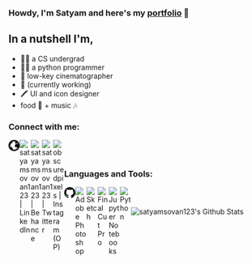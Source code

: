 ### Howdy, I'm Satyam and here's my [portfolio][website] 👋

## In a nutshell I'm,
- 👨‍🎓 a CS undergrad
- 👨‍💻 a python programmer
- 📸 low-key cinematographer
- 📱 (currently working)
- 🖍️ UI and icon designer
- food 🍔 + music 🎶


### Connect with me:
<!-- Social Accounts -->
[<img align="left" alt="satyamsovan123 | Adobe Portfolio" width="22px" src="https://raw.githubusercontent.com/iconic/open-iconic/master/svg/globe.svg" />][website]
[<img align="left" alt="satyamsovan123 | LinkedIn" width="22px" src="https://cdn.jsdelivr.net/npm/simple-icons@v3/icons/linkedin.svg" />][linkedin]
[<img align="left" alt="satyamsovan123 | Behance" width="22px" src="https://cdn.jsdelivr.net/npm/simple-icons@v3/icons/behance.svg" />][behance]
[<img align="left" alt="satyamsovan123 | Twitter" width="22px" src="https://cdn.jsdelivr.net/npm/simple-icons@v3/icons/twitter.svg" />][twitter]
[<img align="left" alt="obscuredpixels | Instagram (OP)" width="22px" src="https://cdn.jsdelivr.net/npm/simple-icons@v3/icons/instagram.svg" />][instagram]
<br />
<br />

### Languages and Tools:

<img align="left" alt="GitHub" width="22px" src="https://raw.githubusercontent.com/github/explore/78df643247d429f6cc873026c0622819ad797942/topics/github/github.png" />
<img align="left" alt="Adobe Photoshop" width="22px" src="https://upload.wikimedia.org/wikipedia/commons/a/af/Adobe_Photoshop_CC_icon.svg" />
<img align="left" alt="Sketch" width="22px" src="https://upload.wikimedia.org/wikipedia/commons/5/59/Sketch_Logo.svg" />
<img align="left" alt="Final Cut Pro" width="22px" src="https://upload.wikimedia.org/wikipedia/en/9/9f/2015_Final_Cut_Pro_Logo.png" />
<img align="left" alt="Jupyter Notebooks" width="22px" src="https://upload.wikimedia.org/wikipedia/commons/thumb/3/38/Jupyter_logo.svg/414px-Jupyter_logo.svg.png" />
<img align="left" alt="Python" width="22px" src="https://www.python.org/static/community_logos/python-powered-h.svg" />

<br />
<br />

<img align="middle" alt="satyamsovan123's Github Stats" src="https://github-readme-stats.vercel.app/api?username=satyamsovan123&show_icons=true&hide_border=true" />

[website]: http://satyamsovan123.myportfolio.com
[twitter]: https://twitter.com/satyamsovan123
[youtube]: https://youtube.com/satyamsovan123
[instagram]: https://instagram.com/satyamsovan123
[linkedin]: https://linkedin.com/in/satyamsovan123
[behance]: https://behance.net/satyamsovan123
